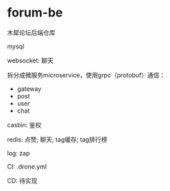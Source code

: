 # forum-be
木犀论坛后端仓库

mysql

websocket: 聊天

拆分成微服务microservice，使用grpc（protobuf）通信：
- gateway
- post
- user
- chat

casbin: 鉴权

redis: 点赞; 聊天; tag缓存; tag排行榜 

log: zap

CI: .drone.yml

CD: 待实现
